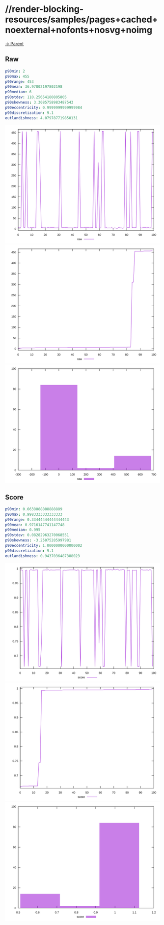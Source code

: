 
# //render-blocking-resources/samples/pages+cached+noexternal+nofonts+nosvg+noimg

[→ Parent](../..)


## Raw


```yaml
p90min: 2
p90max: 455
p90range: 453
p90mean: 36.97802197802198
p90median: 6
p90stdev: 110.25654180805805
p90skewness: 3.3085758983487543
p90eccentricity: 0.9999999999999984
p90discretization: 9.1
outlandishness: 4.079787719850131

```

![PLOT: raw-values](./raw/values.svg)![PLOT: raw-sorted](./raw/sorted.svg)![PLOT: raw-histogram](./raw/histogram.svg)
## Score


```yaml
p90min: 0.6638888888888889
p90max: 0.9983333333333333
p90range: 0.33444444444444443
p90mean: 0.9716147741147748
p90median: 0.995
p90stdev: 0.08282963270068551
p90skewness: -3.25075285997981
p90eccentricity: 1.0000000000000002
p90discretization: 9.1
outlandishness: 0.9437036487388023

```

![PLOT: score-values](./score/values.svg)![PLOT: score-sorted](./score/sorted.svg)![PLOT: score-histogram](./score/histogram.svg)